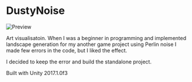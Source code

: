 # DustyNoise
![Preview](https://i.imgur.com/9CpdWam.png)

Art visualisatoin. When I was a beginner in programming and implemented landscape generation
for my another game project using Perlin noise I made few errors in the code, but I liked the effect.

I decided to keep the error and build the standalone project.

Built with Unity 2017.1.0f3
